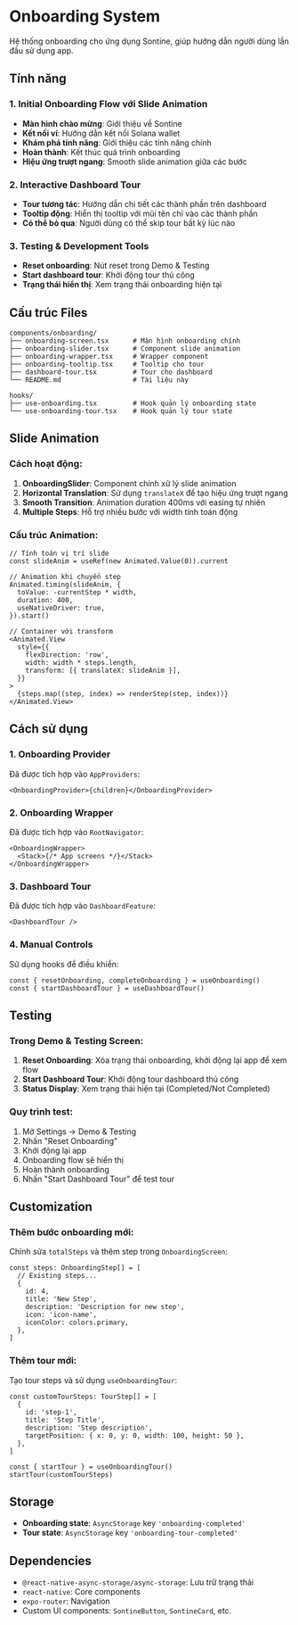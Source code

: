 # Onboarding System

Hệ thống onboarding cho ứng dụng Sontine, giúp hướng dẫn người dùng lần đầu sử dụng app.

## Tính năng

### 1. Initial Onboarding Flow với Slide Animation

- **Màn hình chào mừng**: Giới thiệu về Sontine
- **Kết nối ví**: Hướng dẫn kết nối Solana wallet
- **Khám phá tính năng**: Giới thiệu các tính năng chính
- **Hoàn thành**: Kết thúc quá trình onboarding
- **Hiệu ứng trượt ngang**: Smooth slide animation giữa các bước

### 2. Interactive Dashboard Tour

- **Tour tương tác**: Hướng dẫn chi tiết các thành phần trên dashboard
- **Tooltip động**: Hiển thị tooltip với mũi tên chỉ vào các thành phần
- **Có thể bỏ qua**: Người dùng có thể skip tour bất kỳ lúc nào

### 3. Testing & Development Tools

- **Reset onboarding**: Nút reset trong Demo & Testing
- **Start dashboard tour**: Khởi động tour thủ công
- **Trạng thái hiển thị**: Xem trạng thái onboarding hiện tại

## Cấu trúc Files

```
components/onboarding/
├── onboarding-screen.tsx      # Màn hình onboarding chính
├── onboarding-slider.tsx      # Component slide animation
├── onboarding-wrapper.tsx     # Wrapper component
├── onboarding-tooltip.tsx     # Tooltip cho tour
├── dashboard-tour.tsx         # Tour cho dashboard
└── README.md                  # Tài liệu này

hooks/
├── use-onboarding.tsx         # Hook quản lý onboarding state
└── use-onboarding-tour.tsx    # Hook quản lý tour state
```

## Slide Animation

### Cách hoạt động:

1. **OnboardingSlider**: Component chính xử lý slide animation
2. **Horizontal Translation**: Sử dụng `translateX` để tạo hiệu ứng trượt ngang
3. **Smooth Transition**: Animation duration 400ms với easing tự nhiên
4. **Multiple Steps**: Hỗ trợ nhiều bước với width tính toán động

### Cấu trúc Animation:

```tsx
// Tính toán vị trí slide
const slideAnim = useRef(new Animated.Value(0)).current

// Animation khi chuyển step
Animated.timing(slideAnim, {
  toValue: -currentStep * width,
  duration: 400,
  useNativeDriver: true,
}).start()

// Container với transform
<Animated.View
  style={{
    flexDirection: 'row',
    width: width * steps.length,
    transform: [{ translateX: slideAnim }],
  }}
>
  {steps.map((step, index) => renderStep(step, index))}
</Animated.View>
```

## Cách sử dụng

### 1. Onboarding Provider

Đã được tích hợp vào `AppProviders`:

```tsx
<OnboardingProvider>{children}</OnboardingProvider>
```

### 2. Onboarding Wrapper

Đã được tích hợp vào `RootNavigator`:

```tsx
<OnboardingWrapper>
  <Stack>{/* App screens */}</Stack>
</OnboardingWrapper>
```

### 3. Dashboard Tour

Đã được tích hợp vào `DashboardFeature`:

```tsx
<DashboardTour />
```

### 4. Manual Controls

Sử dụng hooks để điều khiển:

```tsx
const { resetOnboarding, completeOnboarding } = useOnboarding()
const { startDashboardTour } = useDashboardTour()
```

## Testing

### Trong Demo & Testing Screen:

1. **Reset Onboarding**: Xóa trạng thái onboarding, khởi động lại app để xem flow
2. **Start Dashboard Tour**: Khởi động tour dashboard thủ công
3. **Status Display**: Xem trạng thái hiện tại (Completed/Not Completed)

### Quy trình test:

1. Mở Settings → Demo & Testing
2. Nhấn "Reset Onboarding"
3. Khởi động lại app
4. Onboarding flow sẽ hiển thị
5. Hoàn thành onboarding
6. Nhấn "Start Dashboard Tour" để test tour

## Customization

### Thêm bước onboarding mới:

Chỉnh sửa `totalSteps` và thêm step trong `OnboardingScreen`:

```tsx
const steps: OnboardingStep[] = [
  // Existing steps...
  {
    id: 4,
    title: 'New Step',
    description: 'Description for new step',
    icon: 'icon-name',
    iconColor: colors.primary,
  },
]
```

### Thêm tour mới:

Tạo tour steps và sử dụng `useOnboardingTour`:

```tsx
const customTourSteps: TourStep[] = [
  {
    id: 'step-1',
    title: 'Step Title',
    description: 'Step description',
    targetPosition: { x: 0, y: 0, width: 100, height: 50 },
  },
]

const { startTour } = useOnboardingTour()
startTour(customTourSteps)
```

## Storage

- **Onboarding state**: `AsyncStorage` key `'onboarding-completed'`
- **Tour state**: `AsyncStorage` key `'onboarding-tour-completed'`

## Dependencies

- `@react-native-async-storage/async-storage`: Lưu trữ trạng thái
- `react-native`: Core components
- `expo-router`: Navigation
- Custom UI components: `SontineButton`, `SontineCard`, etc.
